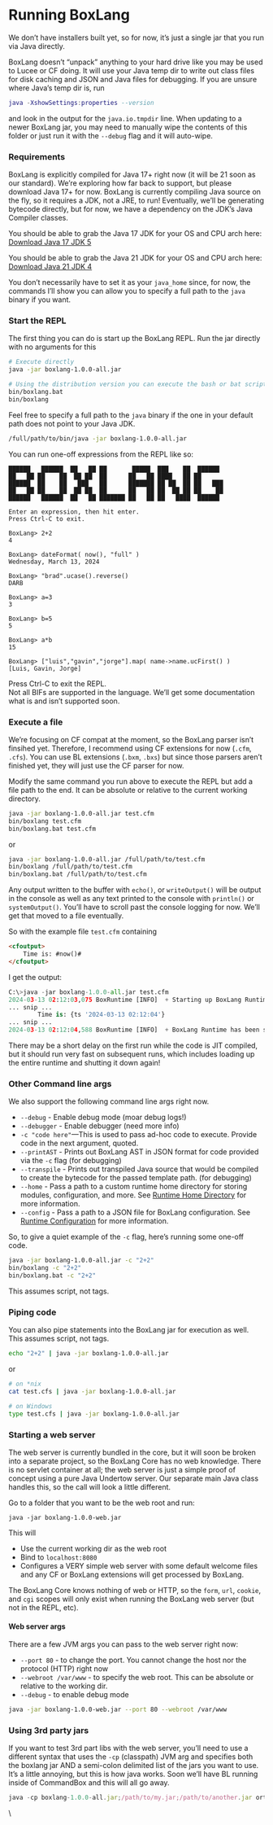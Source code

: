 # Running BoxLang

We don’t have installers built yet, so for now, it’s just a single jar that you run via Java directly.

BoxLang doesn’t “unpack” anything to your hard drive like you may be used to Lucee or CF doing. It will use your Java temp dir to write out class files for disk caching and JSON and Java files for debugging. If you are unsure where Java’s temp dir is, run

```lua
java -XshowSettings:properties --version
```

and look in the output for the `java.io.tmpdir` line. When updating to a newer BoxLang jar, you may need to manually wipe the contents of this folder or just run it with the `--debug` flag and it will auto-wipe.

### Requirements <a href="#requirements-7" id="requirements-7"></a>

BoxLang is explicitly compiled for Java 17+ right now (it will be 21 soon as our standard). We’re exploring how far back to support, but please download Java 17+ for now. BoxLang is currently compiling Java source on the fly, so it requires a JDK, not a JRE, to run! Eventually, we’ll be generating bytecode directly, but for now, we have a dependency on the JDK’s Java Compiler classes.

You should be able to grab the Java 17 JDK for your OS and CPU arch here: [Download Java 17 JDK 5](https://adoptium.net/temurin/releases/?package=jdk\&version=17)

You should be able to grab the Java 21 JDK for your OS and CPU arch here: [Download Java 21 JDK 4](https://adoptium.net/temurin/releases/?package=jdk\&version=21)

You don’t necessarily have to set it as your `java_home` since, for now, the commands I’ll show you can allow you to specify a full path to the `java` binary if you want.

### Start the REPL <a href="#start-the-repl-8" id="start-the-repl-8"></a>

The first thing you can do is start up the BoxLang REPL. Run the jar directly with no arguments for this

```bash
# Execute directly
java -jar boxlang-1.0.0-all.jar

# Using the distribution version you can execute the bash or bat script
bin/boxlang.bat
bin/boxlang
```

Feel free to specify a full path to the `java` binary if the one in your default path does not point to your Java JDK.

```bash
/full/path/to/bin/java -jar boxlang-1.0.0-all.jar
```

You can run one-off expressions from the REPL like so:

```shell
██████   ██████  ██   ██ ██       █████  ███    ██  ██████
██   ██ ██    ██  ██ ██  ██      ██   ██ ████   ██ ██
██████  ██    ██   ███   ██      ███████ ██ ██  ██ ██   ███
██   ██ ██    ██  ██ ██  ██      ██   ██ ██  ██ ██ ██    ██
██████   ██████  ██   ██ ███████ ██   ██ ██   ████  ██████

Enter an expression, then hit enter.
Press Ctrl-C to exit.

BoxLang> 2+2
4

BoxLang> dateFormat( now(), "full" )
Wednesday, March 13, 2024

BoxLang> "brad".ucase().reverse()
DARB

BoxLang> a=3
3

BoxLang> b=5
5

BoxLang> a*b
15

BoxLang> ["luis","gavin","jorge"].map( name->name.ucFirst() )
[Luis, Gavin, Jorge]

```

Press Ctrl-C to exit the REPL.\
Not all BIFs are supported in the language. We’ll get some documentation what is and isn’t supported soon.

### Execute a file <a href="#execute-a-file-9" id="execute-a-file-9"></a>

We’re focusing on CF compat at the moment, so the BoxLang parser isn’t finsihed yet. Therefore, I recommend using CF extensions for now (`.cfm`, `.cfs`). You can use BL extensions (`.bxm`, `.bxs`) but since those parsers aren’t finished yet, they will just use the CF parser for now.

Modify the same command you run above to execute the REPL but add a file path to the end. It can be absolute or relative to the current working directory.

```bash
java -jar boxlang-1.0.0-all.jar test.cfm
bin/boxlang test.cfm
bin/boxlang.bat test.cfm
```

or

```bash
java -jar boxlang-1.0.0-all.jar /full/path/to/test.cfm
bin/boxlang /full/path/to/test.cfm
bin/boxlang.bat /full/path/to/test.cfm
```

Any output written to the buffer with `echo()`, or `writeOutput()` will be output in the console as well as any text printed to the console with `println()` or `systemOutput()`. You’ll have to scroll past the console logging for now. We’ll get that moved to a file eventually.

So with the example file `test.cfm` containing

```html
<cfoutput>
	Time is: #now()#
</cfoutput>
```

I get the output:

```python
C:\>java -jar boxlang-1.0.0-all.jar test.cfm
2024-03-13 02:12:03,075 BoxRuntime [INFO]  + Starting up BoxLang Runtime
... snip ...
        Time is: {ts '2024-03-13 02:12:04'}
... snip ...
2024-03-13 02:12:04,588 BoxRuntime [INFO]  + BoxLang Runtime has been shutdown
```

There may be a short delay on the first run while the code is JIT compiled, but it should run very fast on subsequent runs, which includes loading up the entire runtime and shutting it down again!

### Other Command line args <a href="#other-command-line-args-10" id="other-command-line-args-10"></a>

We also support the following command line args right now.

* `--debug` - Enable debug mode (moar debug logs!)
* `--debugger` - Enable debugger (need more info)
* `-c "code here"`—This is used to pass ad-hoc code to execute. Provide code in the next argument, quoted.
* `--printAST` - Prints out BoxLang AST in JSON format for code provided via the `-c` flag (for debugging)
* `--transpile` - Prints out transpiled Java source that would be compiled to create the bytecode for the passed template path. (for debugging)
* `--home` - Pass a path to a custom runtime home directory for storing modules, configuration, and more. See [Runtime Home Directory](/runtime/configuration.md#runtime-home-directory) for more information.
* `--config` - Pass a path to a JSON file for BoxLang configuration. See [Runtime Configuration](/runtime/configuration.md) for more information.

So, to give a quiet example of the `-c` flag, here’s running some one-off code.

```bash
java -jar boxlang-1.0.0-all.jar -c "2+2"
bin/boxlang -c "2+2"
bin/boxlang.bat -c "2+2"
```

This assumes script, not tags.

### Piping code <a href="#piping-code-11" id="piping-code-11"></a>

You can also pipe statements into the BoxLang jar for execution as well. This assumes script, not tags.

```bash
echo "2+2" | java -jar boxlang-1.0.0-all.jar
```

or

```bash
# on *nix
cat test.cfs | java -jar boxlang-1.0.0-all.jar

# on Windows
type test.cfs | java -jar boxlang-1.0.0-all.jar
```

### Starting a web server <a href="#starting-a-web-server-12" id="starting-a-web-server-12"></a>

The web server is currently bundled in the core, but it will soon be broken into a separate project, so the BoxLang Core has no web knowledge. There is no servlet container at all; the web server is just a simple proof of concept using a pure Java Undertow server. Our separate main Java class handles this, so the call will look a little different.

Go to a folder that you want to be the web root and run:

```undefined
java -jar boxlang-1.0.0-web.jar
```

This will

* Use the current working dir as the web root
* Bind to `localhost:8080`
* Configures a VERY simple web server with some default welcome files and any CF or BoxLang extensions will get processed by BoxLang.

The BoxLang Core knows nothing of web or HTTP, so the `form`, `url`, `cookie`, and `cgi` scopes will only exist when running the BoxLang web server (but not in the REPL, etc).

#### Web server args <a href="#web-server-args-13" id="web-server-args-13"></a>

There are a few JVM args you can pass to the web server right now:

* `--port 80` - to change the port. You cannot change the host nor the protocol (HTTP) right now
* `--webroot /var/www` - to specify the web root. This can be absolute or relative to the working dir.
* `--debug` - to enable debug mode

```bash
java -jar boxlang-1.0.0-web.jar --port 80 --webroot /var/www
```

### Using 3rd party jars <a href="#using-3rd-party-jars-14" id="using-3rd-party-jars-14"></a>

If you want to test 3rd part libs with the web server, you’ll need to use a different syntax that uses the `-cp` (classpath) JVM arg and specifies both the boxlang jar AND a semi-colon delimited list of the jars you want to use. It’s a little annoying, but this is how java works. Soon we’ll have BL running inside of CommandBox and this will all go away.

```javascript
java -cp boxlang-1.0.0-all.jar;/path/to/my.jar;/path/to/another.jar ortus.boxlang.web.Server
```

\
